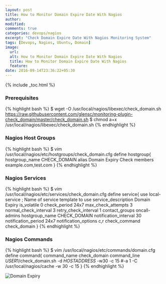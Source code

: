 ```yaml
---
layout: post
title: How to Monitor Domain Expire Date With Nagios
author:
modified:
comments: true
categories: devops/nagios
excerpt: "Check Domain Expire Date With Nagios Monitoring System"
tags: [Devops, Nagios, Ubuntu, Domain]
image:
  url:
  alt: How to Monitor Domain Expire Date With Nagios
  title: How to Monitor Domain Expire Date With Nagios
  feature:
date: 2016-09-14T23:36:22+05:30
---
```



{% include _toc.html %}

### Prerequisites
{% highlight bash %}
$ wget -O /usr/local/nagios/libexec/check_domain.sh https://raw.githubusercontent.com/glensc/monitoring-plugin-check_domain/master/check_domain.sh
$ chmod  a+x /usr/local/nagios/libexec/check_domain.sh
{% endhighlight %}

### Nagios Host Groups

{% highlight bash %}
$ vim /usr/local/nagios/etc/hostgroups/check_domain.cfg
define hostgroup{
        hostgroup_name  CHECK_DOMAIN
        alias           Domain Expiry Check
        members         example.com,test.com
}
{% endhighlight %}

### Nagios Services
{% highlight bash %}
$ vim /usr/local/nagios/etc/services/check_domain.cfg
define service{
        use                             local-service         ; Name of service template to use
        service_description             Domain Expiry
        is_volatile                     0
        check_period                    24x7
        max_check_attempts              3
        normal_check_interval           3
        retry_check_interval            1
        contact_groups                  oncall-admins
        hostgroup_name                  CHECK_DOMAIN
        notification_interval           30
        notification_period             24x7
        notification_options            c,r
        check_command                   check_domain
}
{% endhighlight %}

### Nagios Commands

{% highlight bash %}
$ vim /usr/local/nagios/etc/commands/domain.cfg
define command{
        command_name    check_domain
        command_line    $USER1$/check_domain.sh -d $HOSTADDRESS$ -w30 -c 15
#-a 1 -C /usr/local/nagios/cache -w 30 -c 15
}
{% endhighlight %}

<img alt="Domain Expiry" src="https://cloud.githubusercontent.com/assets/1223371/18525079/b0238dfe-7ad8-11e6-939c-8579fe71826c.png">
